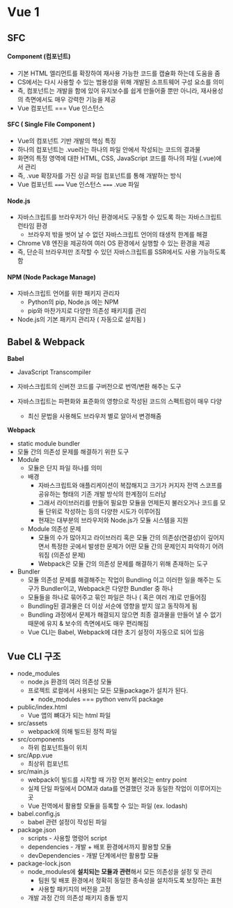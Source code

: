 # Vue 1



## SFC



#### Component (컴포넌트)

- 기본 HTML 엘리먼트를 확장하여 재사용 가능한 코드를 캡슐화 하는데 도움을 줌
- CS에서는 다시 사용할 수 있는 범용성을 위해 개발된 소프트웨어 구성 요소를 의미
- 즉, 컴포넌트는 개발을 함에 있어 유지보수를 쉽게 만들어줄 뿐만 아니라, 재사용성의 측면에서도 매우 강력한 기능을 제공
- Vue 컴포넌트 === Vue 인스턴스



#### SFC ( Single File Component )

- Vue의 컴포넌트 기반 개발의 핵심 특징
- 하나의 컴포넌트는 .vue라는 하나의 파일 안에서 작성되는 코드의 결과물
- 화면의 특정 영역에 대한 HTML, CSS, JavaScript 코드를 하나의 파일 (.vue)에서 관리
- 즉, .vue 확장자를 가진 싱글 파일 컴포넌트를 통해 개발하는 방식
- Vue 컴포넌트 `===` Vue 인스턴스 `===` .vue 파일



#### Node.js

- 자바스크립트를 브라우저가 아닌 환경에서도 구동할 수 있도록 하는 자바스크립트 런타임 환경
  - 브라우저 밖을 벗어 날 수 없던 자바스크립트 언어의 태생적 한계를 해결
- Chrome V8 엔진을 제공하여 여러 OS 환경에서 실행할 수 있는 환경을 제공
- 즉, 단순히 브라우저만 조작할 수 있던 자바스크립트를 SSR에서도 사용 가능하도록 함

#### NPM (Node Package Manage)

- 자바스크립트 언어를 위한 패키지 관리자
  - Python의 pip, Node.js 에는 NPM
  - pip와 마찬가지로 다양한 의존성 패키지를 관리
- Node.js의 기본 패키지 관리자 ( 자동으로 설치됨 )



## Babel & Webpack



**Babel**

- JavaScript Transcompiler

- 자바스크립트의 신버전 코드를 구버전으로 번역/변환 해주는 도구

- 자바스크립트는 파편화와 표준화의 영향으로 작성된 코드의 스펙트럼이 매우 다양

  - 최신 문법을 사용해도 브라우저 별로 알아서 변경해줌




**Webpack**

- static module bundler
- 모듈 간의 의존성 문제를 해결하기 위한 도구
- Module
  - 모듈은 단지 파일 하나를 의미 
  - 배경
    - 자바스크립트와 애플리케이션이 복잡해지고 크기가 커지자 전역 스코프를 공유하는 형태의 기존 개발 방식의 한계점이 드러남
    - 그래서 라이브러리를 만들어 필요한 모듈을 언제든지 불러오거나 코드를 모듈 단위로 작성하는 등의 다양한 시도가 이루어짐
    - 현재는 대부분의 브라우저와 Node.js가 모듈 시스템을 지원
  - Module 의존성 문제
    - 모듈의 수가 많아지고 라이브러리 혹은 모듈 간의 의존성(연결성)이 깊어지면서 특정한 곳에서 발생한 문제가 어떤 모듈 간의 문제인지 파악하기 어려워짐 (의존성 문제)
    - Webpack은 모듈 간의 의존성 문제를 해결하기 위해 존재하는 도구
- Bundler
  - 모듈 의존성 문제를 해결해주는 작업이 Bundling 이고 이러한 일을 해주는 도구가 Bundler이고, Webpack은 다양한 Bundler 중 하나
  - 모듈들을 하나로 묶어주고 묶인 파일은 하나 ( 혹은 여러 개)로 만들어짐
  - Bundling된 결과물은 더 이상 서순에 영향을 받지 않고 동작하게 됨
  - Bundling 과정에서 문제가 해결되지 않으면 최종 결과물을 만들어 낼 수 없기 때문에 유지 & 보수의 측면에서도 매우 편리해짐
  - Vue CLI는 Babel, Webpack에 대한 초기 설정이 자동으로 되어 있음





## Vue CLI 구조

- node_modules
  - node.js 환경의 여러 의존성 모듈
  - 프로젝트 로컬에서 사용되는 모든 모듈package가 설치가 된다.
    - node_modules === python venv의 package
- public/index.html
  - Vue 앱의 뼈대가 되는 html 파일
- src/assets
  - webpack에 의해 빌드된 정적 파일
- src/components
  - 하위 컴포넌트들이 위치
- src/App.vue
  - 최상위 컴포넌트
- src/main.js
  - webpack이 빌드를 시작할 때 가장 먼저 불러오는 entry point
  - 실제 단일 파일에서 DOM과 data를 연결했던 것과 동일한 작업이 이루어지는 곳
  - Vue 전역에서 활용할 모듈을 등록할 수 있는 파일 (ex. lodash)
- babel.config.js
  - babel 관련 설정이 작성된 파일
- package.json
  - scripts - 사용할 명령어 script
  - dependencies - 개발 + 배포 환경에서까지 활용할 모듈
  - devDependencies - 개발 단계에서만 활용할 모듈
- package-lock.json
  - node_modules에 **설치되는 모듈과 관련**해서 모든 의존성을 설정 및 관리
    - 팀원 및 배포 환경에서 정확히 동일한 종속성을 설치하도록 보장하는 표현
    - 사용할 패키지의 버전을 고정
  - 개발 과정 간의 의존성 패키지 충돌 방지




